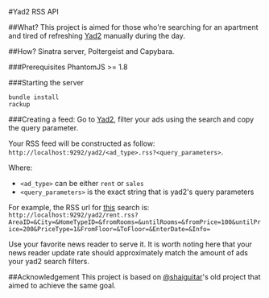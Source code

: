 #Yad2 RSS API

##What?
This project is aimed for those who're searching for an apartment and tired of refreshing [Yad2](http://yad2.co.il) manually during the day.

##How?
Sinatra server, Poltergeist and Capybara.

###Prerequisites
PhantomJS >= 1.8

###Starting the server
```
bundle install
rackup
```
###Creating a feed:
Go to [Yad2](http://yad2.co.il), filter your ads using the search and copy the query parameter.

Your RSS feed will be constructed as follow:  
`http://localhost:9292/yad2/<ad_type>.rss?<query_parameters>`.

Where:

* `<ad_type>` can be either `rent` or `sales`
* `<query_parameters>` is the exact string that is yad2's query parameters

For example, the RSS url for [this](http://www.yad2.co.il/Nadlan/rent.php?AreaID=&City=&HomeTypeID=&fromRooms=&untilRooms=&fromPrice=100&untilPrice=200&PriceType=1&FromFloor=&ToFloor=&EnterDate=&Info=)
search is:
`http://localhost:9292/yad2/rent.rss?AreaID=&City=&HomeTypeID=&fromRooms=&untilRooms=&fromPrice=100&untilPrice=200&PriceType=1&FromFloor=&ToFloor=&EnterDate=&Info=`


Use your favorite news reader to serve it.
It is worth noting here that your news reader update rate should approximately match the amount of ads your yad2 search filters.

##Acknowledgement
This project is based on [@shaiguitar](http://github.com/shaiguitar)'s old project that aimed to achieve the same goal.
